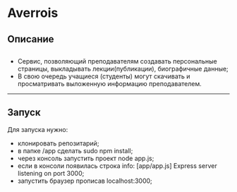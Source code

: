Averrois
===============
Описание
---------------
##
* Сервис, позволяющий преподавателям создавать персональные страницы, выкладывать лекции(публикации), биографичные данные;
* В свою очередь учащиеся (студенты) могут скачивать и просматривать выложенную информацию преподавателем.
------------------
Запуск
------------------
Для запуска нужно:
* клонировать репозитарий;
* в папке /app сделать sudo npm install;
* через консоль запустить проект node app.js;
* если в консоли появилась строка info: [app/app.js] Express server listening on port 3000;
* запустить браузер прописав localhost:3000;
